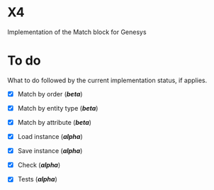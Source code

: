 # X4
Implementation of the Match block for Genesys


# To do
What to do followed by the current implementation status, if applies.


- [X] Match by order (***beta***)
- [X] Match by entity type (***beta***)
- [X] Match by attribute (***beta***)
- [X] Load instance (***alpha***)
- [X] Save instance (***alpha***)
- [X] Check (***alpha***)
- [X] Tests (***alpha***)

